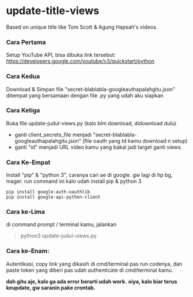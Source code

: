 # update-title-views
Based on unique title like Tom Scott &amp; Agung Hapsah's videos.

### Cara Pertama 
Setup YouTube API, bisa dibuka link tersebut: https://developers.google.com/youtube/v3/quickstart/python

### Cara Kedua
Download & Simpan file "secret-blablabla-googleauthapalahgitu.json" ditempat yang bersamaan dengan file .py yang udah aku siapkan

### Cara Ketiga
Buka file update-judul-views.py (kalo blm download, didownload dulu)
* ganti client_secrets_file menjadi  "secret-blablabla-googleauthapalahgitu.json" (file oauth yang td kamu download n setup)
* ganti "id" menjadi URL video kamu yang bakal jadi target ganti views. 

### Cara Ke-Empat
Install "pip" & "python 3", caranya cari ae di google. gw lagi di hp bg, mager.
run command ini kalo udah install pip & python 3
```
pip install google-auth-oauthlib
pip install google-api-python-client
```
### Cara ke-Lima
di command prompt / terminal kamu, jalankan
> python3 update-judul-views.py

### Cara ke-Enam: 
Autentikasi, copy link yang dikasih di cmd/terminal pas run codenya, dan paste token yang diberi pas udah authenticate di cmd/terminal kamu.

**dah gitu aje, kalo ga ada error berarti udah work.**
**oiya, kalo biar terus keupdate, gw saranin pake crontab.**
